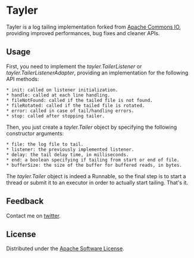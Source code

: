 # Tayler

Tayler is a log tailing implementation forked from [Apache Commons IO](http://commons.apache.org/io/), providing improved performances, bug fixes and cleaner APIs.

## Usage

First, you need to implement the _tayler.TailerListener_ or _tayler.TailerListenerAdapter_, providing an implementation for the following API methods:

    * init: called on listener initialization.
    * handle: called at each line handling.
    * fileNotFound: called if the tailed file is not found.
    * fileRotated: called if the tailed file is rotated.
    * error: called in case of tail/handling errors.
    * stop: called after stopping tailer.

Then, you just create a _tayler.Tailer_ object by specifying the following constructor arguments:

    * file: the log file to tail.
    * listener: the previously implemented listener.
    * delay: the tail delay time, in milliseconds.
    * end: a boolean specifying if tailing from start or end of file.
    * bufferSize: the size of the buffer for buffered reads, in bytes.

The _tayler.Tailer_ object is indeed a Runnable, so the final step is to start a thread or submit it to an executor in order to actually start tailing.
That's it.

## Feedback

Contact me on [twitter](http://twitter.com/sbtourist).

## License

Distributed under the [Apache Software License](http://www.apache.org/licenses/LICENSE-2.0.html).
